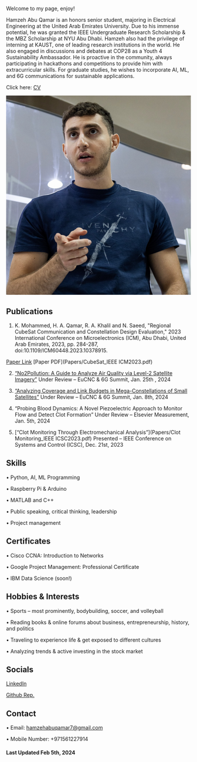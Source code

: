 Welcome to my page, enjoy!

Hamzeh Abu Qamar is an honors senior student, majoring in Electrical Engineering at the United Arab Emirates University. Due to his immense potential, he was granted the IEEE Undergraduate Research Scholarship & the MBZ Scholarship at NYU Abu Dhabi. Hamzeh also had the privilege of interning at KAUST, one of leading research institutions in the world. He also engaged in discussions and debates at COP28 as a Youth 4 Sustainability Ambassador. He is proactive in the community, always participating in hackathons and competitions to provide him with extracurricular skills. For graduate studies, he wishes to incorporate AI, ML, and 6G communications for sustainable applications.

Click here: [CV](HamzehAbuQamarCV.pdf/)

![Image 1](IMG_3700.jpg/)

## Publications
1. K. Mohammed, H. A. Qamar, R. A. Khalil and N. Saeed, "Regional CubeSat Communication
and Constellation Design Evaluation," 2023 International Conference on Microelectronics
(ICM), Abu Dhabi, United Arab Emirates, 2023, pp. 284-287, doi:10.1109/ICM60448.2023.10378915.

[Paper Link](https://www.researchgate.net/publication/377202483_Regional_CubeSat_Communication_and_Constellation_Design_Evaluation)
[Paper PDF](Papers/CubeSat_IEEE ICM2023.pdf)

2. [“No2Pollution: A Guide to Analyze Air Quality via Level-2 Satellite Imagery”](Papers/No2Pollution_EuCNC24.pdf)
Under Review – EuCNC & 6G Summit, Jan. 25th , 2024

3. [“Analyzing Coverage and Link Budgets in Mega-Constellations of Small Satellites”](Papers/SatNetSpaceSim_EuCNC24.pdf)
Under Review – EuCNC & 6G Summit, Jan. 8th, 2024

4. “Probing Blood Dynamics: A Novel Piezoelectric Approach to Monitor Flow and Detect Clot Formation” 
Under Review – Elsevier Measurement, Jan. 5th, 2024

5. [“Clot Monitoring Through Electromechanical Analysis”](Papers/Clot Monitoring_IEEE ICSC2023.pdf)
Presented – IEEE Conference on Systems and Control (ICSC), Dec. 21st, 2023

## Skills
• Python, AI, ML Programming

• Raspberry Pi & Arduino

• MATLAB and C++

• Public speaking, critical thinking, leadership

• Project management

## Certificates
• Cisco CCNA: Introduction to Networks

• Google Project Management: Professional Certificate

• IBM Data Science (soon!)

## Hobbies & Interests
• Sports – most prominently, bodybuilding, soccer, and volleyball

• Reading books & online forums about business, entrepreneurship, history, and politics

• Traveling to experience life & get exposed to different cultures

• Analyzing trends & active investing in the stock market

## Socials
[LinkedIn](https://www.linkedin.com/in/hamzeh-abu-qamar-034605218/)

[Github Rep.](https://github.com/hamzehaq7)

## Contact
• Email: hamzehabuqamar7@gmail.com

• Mobile Number: +971561227914


#### Last Updated Feb 5th, 2024

